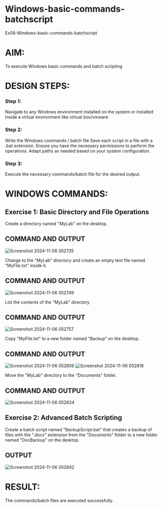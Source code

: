 # Windows-basic-commands-batchscript
Ex08-Windows-basic-commands-batchscript

# AIM:
To execute Windows basic commands and batch scripting

# DESIGN STEPS:

### Step 1:

Navigate to any Windows environment installed on the system or installed inside a virtual environment like virtual box/vmware 

### Step 2:

Write the Windows commands / batch file
Save each script in a file with a .bat extension.
Ensure you have the necessary permissions to perform the operations.
Adapt paths as needed based on your system configuration.
### Step 3:

Execute the necessary commands/batch file for the desired output. 




# WINDOWS COMMANDS:
## Exercise 1: Basic Directory and File Operations
Create a directory named "MyLab" on the desktop.


## COMMAND AND OUTPUT
![Screenshot 2024-11-06 052735](https://github.com/user-attachments/assets/91301663-46d7-4f11-9f97-e2cda96875d7)


Change to the "MyLab" directory and create an empty text file named "MyFile.txt" inside it.


## COMMAND AND OUTPUT
![Screenshot 2024-11-06 052749](https://github.com/user-attachments/assets/40d9c25c-da71-4559-be18-ec589f5e0451)


List the contents of the "MyLab" directory.


## COMMAND AND OUTPUT
![Screenshot 2024-11-06 052757](https://github.com/user-attachments/assets/88680bb5-5b4b-4c62-94b2-dd91a7b6cda7)



Copy "MyFile.txt" to a new folder named "Backup" on the desktop.

## COMMAND AND OUTPUT
![Screenshot 2024-11-06 052806](https://github.com/user-attachments/assets/637b0546-2335-4529-b57b-d391cb44a74c)
![Screenshot 2024-11-06 052818](https://github.com/user-attachments/assets/f801223e-84e3-47f8-8fed-95cf33399a42)


Move the "MyLab" directory to the "Documents" folder.


## COMMAND AND OUTPUT
![Screenshot 2024-11-06 052834](https://github.com/user-attachments/assets/e048dd1e-ed66-42bc-ab9d-195c2a44de36)


## Exercise 2: Advanced Batch Scripting
Create a batch script named "BackupScript.bat" that creates a backup of files with the ".docx" extension from the "Documents" folder to a new folder named "DocBackup" on the desktop.







## OUTPUT

![Screenshot 2024-11-06 052842](https://github.com/user-attachments/assets/31fa28e8-4022-4843-a947-c46cc52e746d)




# RESULT:
The commands/batch files are executed successfully.

